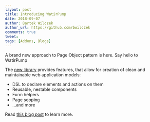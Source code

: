 ```yaml
---
layout: post
title: Introducing WatirPump
date: 2018-09-07
author: Bartek Wilczek
author_url: https://github.com/bwilczek
comments: true
tweet: 
tags: [Addons, Blogs]
---
```


A brand new approach to Page Object pattern is here. Say hello to WatirPump

<!--more-->

The [new library](https://github.com/bwilczek/watir_pump) provides features, that allow for creation of clean and maintainable web application models:

* DSL to declare elements and actions on them
* Reusable, nestable components
* Form helpers
* Page scoping
* ...and more

Read [this blog post](https://blog.bwilczek.eu/introducing-watirpump-a-new-page-object-library-for-ruby-and-watir/) to learn more.


